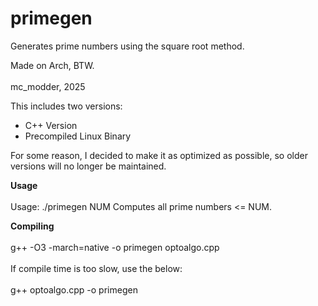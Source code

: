 # primegen
Generates prime numbers using the square root method.

Made on Arch, BTW.
<br/><br/>
mc_modder, 2025

This includes two versions:
- C++ Version
- Precompiled Linux Binary

For some reason, I decided to make it as optimized as possible, so older versions will no longer be maintained.

**Usage**
<br/><br/>
Usage: ./primegen NUM
Computes all prime numbers <= NUM.

**Compiling** <br/><br/>
g++ -O3 -march=native -o primegen optoalgo.cpp <br/><br/>
If compile time is too slow, use the below:
<br/><br/>
g++ optoalgo.cpp -o primegen
